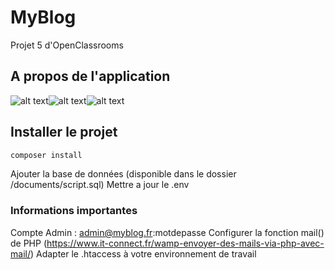 # MyBlog
Projet 5 d'OpenClassrooms

## A propos de l'application
![alt text](https://img.shields.io/badge/php-8.1-blue)![alt text](https://img.shields.io/badge/twig-3.3.10-green)![alt text](https://img.shields.io/badge/symfony/dotenv-6.0.5-green)


## Installer le projet
```sh
composer install
```
Ajouter la base de données (disponible dans le dossier /documents/script.sql)
Mettre a jour le .env

### Informations importantes
Compte Admin : admin@myblog.fr:motdepasse
Configurer la fonction mail() de PHP (https://www.it-connect.fr/wamp-envoyer-des-mails-via-php-avec-mail/) 
Adapter le .htaccess à votre environnement de travail
